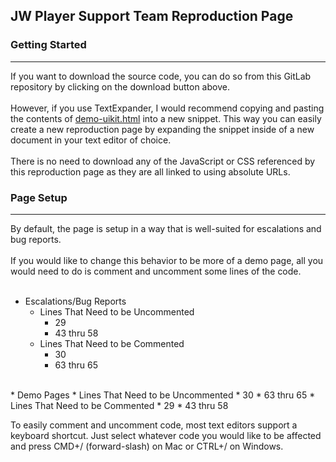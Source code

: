 ## JW Player Support Team Reproduction Page

### Getting Started
***
If you want to download the source code, you can do so from this GitLab repository by clicking on the download button above.  
<br>
However, if you use TextExpander, I would recommend copying and pasting the contents of [demo-uikit.html](https://gitlab.com/waxidiotic/jw-demo/blob/master/demo-uikit.html) into a new snippet. This way you can easily create a new reproduction page by expanding the snippet inside of a new document in your text editor of choice.  
<br>
There is no need to download any of the JavaScript or CSS referenced by this reproduction page as they are all linked to using absolute URLs.

### Page Setup
***
By default, the page is setup in a way that is well-suited for escalations and bug reports.  
<br>
If you would like to change this behavior to be more of a demo page, all you would need to do is comment and uncomment some lines of the code.  
<br>
* Escalations/Bug Reports
	* Lines That Need to be Uncommented
		* 29
		* 43 thru 58
	* Lines That Need to be Commented
		* 30
		* 63 thru 65  
<br>
* Demo Pages
	* Lines That Need to be Uncommented
		* 30
		* 63 thru 65
	* Lines That Need to be Commented
		* 29
		* 43 thru 58  
<br>

To easily comment and uncomment code, most text editors support a keyboard shortcut. Just select whatever code you would like to be affected and press CMD+/ (forward-slash) on Mac or CTRL+/ on Windows.